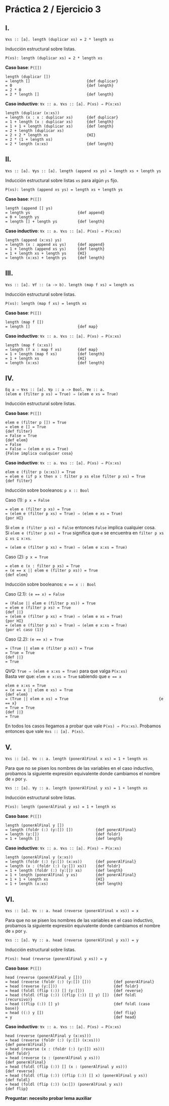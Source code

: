 # Práctica 2 / Ejercicio 3

## I.

```
∀xs :: [a]. length (duplicar xs) = 2 * length xs
```

Inducción estructural sobre listas.

```
P(xs): length (duplicar xs) = 2 * length xs
```

**Caso base**: `P([])`

```
length (duplicar [])
= length []                         {def duplicar}
= 0                                 {def length}
= 2 * 0
= 2 * length []                     {def length}
```

**Caso inductivo**: `∀x :: a. ∀xs :: [a]. P(xs) ⇒ P(x:xs)`

```
length (duplicar (x:xs))
= length (x : x : duplicar xs)      {def duplicar}
= 1 + length (x : duplicar xs)      {def length}
= 1 + 1 + length (duplicar xs)      {def length}
= 2 + length (duplicar xs)
= 2 + 2 * length xs                 {HI}
= 2 * (1 + length xs)
= 2 * length (x:xs)                 {def length}
```

## II.

```
∀xs :: [a]. ∀ys :: [a]. length (append xs ys) = length xs + length ys
```

Inducción estructural sobre listas `xs` para algún `ys` fijo.

```
P(xs): length (append xs ys) = length xs + length ys
```

**Caso base**: `P([])`

```
length (append [] ys)
= length ys                     {def append}
= 0 + length ys
= length [] + length ys         {def length}
```

**Caso inductivo**: `∀x :: a. ∀xs :: [a]. P(xs) ⇒ P(x:xs)`

```
length (append (x:xs) ys)
= length (x : append xs ys)     {def append}
= 1 + length (append xs ys)     {def length}
= 1 + length xs + length ys     {HI}
= length (x:xs) + length ys     {def length}
```

## III.

```
∀xs :: [a]. ∀f :: (a -> b). length (map f xs) = length xs
```

Inducción estructural sobre listas.

```
P(xs): length (map f xs) = length xs
```

**Caso base**: `P([])`

```
length (map f [])
= length []                     {def map}
```

**Caso inductivo**: `∀x :: a. ∀xs :: [a]. P(xs) ⇒ P(x:xs)`

```
length (map f (x:xs))
= length (f x : map f xs)       {def map}
= 1 + length (map f xs)         {def length}
= 1 + length xs                 {HI}
= length (x:xs)                 {def length}
```

## IV.

```
Eq a ⇒ ∀xs :: [a]. ∀p :: a -> Bool. ∀e :: a.
(elem e (filter p xs) = True) ⇒ (elem e xs = True)
```

Inducción estructural sobre listas.

**Caso base**: `P([])`

```
elem e (filter p []) = True
= elem e [] = True                                                  {def filter}
= False = True                                                      {def elem}
= False
= False ⇒ (elem e xs = True)                                        {False implica cualquier cosa}
```

**Caso inductivo**: `∀x :: a. ∀xs :: [a]. P(xs) ⇒ P(x:xs)`

```
elem e (filter p (x:xs)) = True
= elem e (if p x then x : filter p xs else filter p xs) = True      {def filter}
```

Inducción sobre booleanos: `p x :: Bool`

Caso (1): `p x = False`

```
= elem e (filter p xs) = True
= (elem e (filter p xs) = True) ⇒ (elem e xs = True)                {por HI}
```

Si `elem e (filter p xs) = False` entonces `False` implica cualquier cosa. \
Si `elem e (filter p xs) = True` significa que `e` se encuentra en `filter p xs ⊆ xs ⊆ x:xs`.

```
= (elem e (filter p xs) = True) ⇒ (elem e x:xs = True)
```

Caso (2): `p x = True`

```
= elem e (x : filter p xs) = True
= (e == x || elem e (filter p xs)) = True                           {def elem}
```

Inducción sobre booleanos: `e == x :: Bool`

Caso (2.1): `(e == x) = False`

```
= (False || elem e (filter p xs)) = True
= elem e (filter p xs) = True                                       {def ||}
= (elem e (filter p xs) = True) ⇒ (elem e xs = True)                {por HI}
= (elem e (filter p xs) = True) ⇒ (elem e x:xs = True)              {por el caso (1)}
```

Caso (2.2): `(e == x) = True`

```
= (True || elem e (filter p xs)) = True
= True = True                                                       {def ||}
= True
```

QVQ: `True ⇒ (elem e x:xs = True)` para que valga `P(x:xs)` \
Basta ver que: `elem e x:xs = True` sabiendo que `e == x`

```
elem e x:xs = True
= (e == x || elem e xs) = True                                      {def elem}
= (True || elem e xs) = True                                        {e == x}
= True = True                                                       {def ||}
= True
```

En todos los casos llegamos a probar que vale `P(xs) ⇒ P(x:xs)`. Probamos entonces que vale `∀xs :: [a]. P(xs)`.

## V.

```
∀xs :: [a]. ∀x :: a. length (ponerAlFinal x xs) = 1 + length xs
```

Para que no se pisen los nombres de las variables en el caso inductivo, probamos la siguiente expresión equivalente donde cambiamos el nombre de `x` por `y`.

```
∀xs :: [a]. ∀y :: a. length (ponerAlFinal y xs) = 1 + length xs
```

Inducción estructural sobre listas.

```
P(xs): length (ponerAlFinal y xs) = 1 + length xs
```

**Caso base**: `P([])`

```
length (ponerAlFinal y [])
= length (foldr (:) (y:[]) [])          {def ponerAlFinal}
= length (y:[])                         {def foldr}
= 1 + length []                         {def length}
```

**Caso inductivo**: `∀x :: a. ∀xs :: [a]. P(xs) ⇒ P(x:xs)`

```
length (ponerAlFinal y (x:xs))
= length (foldr (:) (y:[]) (x:xs))      {def ponerAlFinal}
= length (x : (foldr (:) (y:[]) xs))    {def foldr}
= 1 + length (foldr (:) (y:[]) xs)      {def length}
= 1 + length (ponerAlFinal y xs)        {def ponerAlFinal}
= 1 + 1 + length xs                     {HI}
= 1 + length (x:xs)                     {def length}
```

## VI.

```
∀xs :: [a]. ∀x :: a. head (reverse (ponerAlFinal x xs)) = x
```

Para que no se pisen los nombres de las variables en el caso inductivo, probamos la siguiente expresión equivalente donde cambiamos el nombre de `x` por `y`.

```
∀xs :: [a]. ∀y :: a. head (reverse (ponerAlFinal y xs)) = y
```

Inducción estructural sobre listas.

```
P(xs): head (reverse (ponerAlFinal y xs)) = y
```

**Caso base**: `P([])`

```
head (reverse (ponerAlFinal y []))
= head (reverse (foldr (:) (y:[]) []))          {def ponerAlFinal}
= head (reverse (y:[]))                         {def foldr}
= head (foldl (flip (:)) [] (y:[]))             {def reverse}
= head (foldl (flip (:)) ((flip (:)) [] y) [])  {def foldl (recursivo)}
= head ((flip (:)) [] y)                        {def foldl (caso base)}
= head ((:) y [])                               {def flip}
= y                                             {def head}
```

**Caso inductivo**: `∀x :: a. ∀xs :: [a]. P(xs) ⇒ P(x:xs)`

```
head (reverse (ponerAlFinal y (x:xs)))
= head (reverse (foldr (:) (y:[]) (x:xs)))                          {def ponerAlFinal}
= head (reverse (x : (foldr (:) (y:[]) xs)))                        {def foldr}
= head (reverse (x : (ponerAlFinal y xs)))                          {def ponerAlFinal}
= head (foldl (flip (:)) [] (x : (ponerAlFinal y xs)))              {def reverse}
= head (foldl (flip (:)) ((flip (:)) [] x) (ponerAlFinal y xs))     {def foldl}
= head (foldl (flip (:)) (x:[]) (ponerAlFinal y xs))                {def flip}
```

**Preguntar: necesito probar lema auxiliar**
